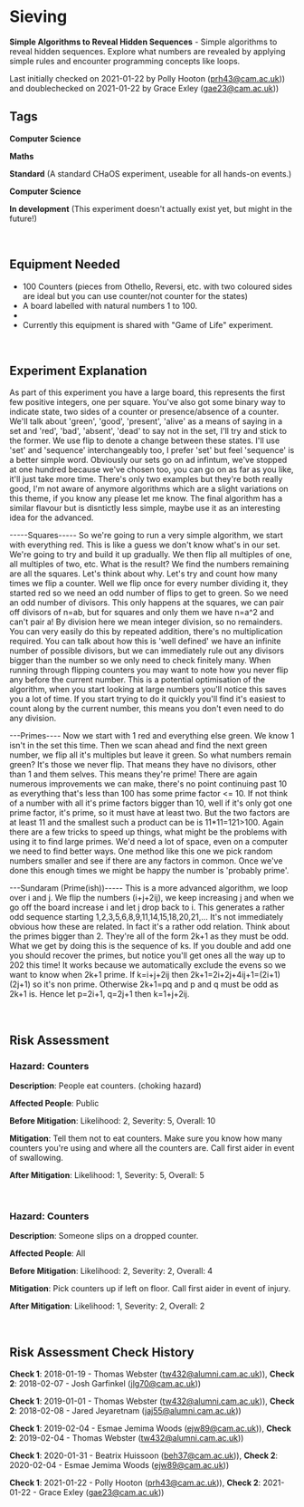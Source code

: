 # Sieving

**Simple Algorithms to Reveal Hidden Sequences** - Simple algorithms to reveal hidden sequences. Explore what numbers are revealed by applying simple rules and encounter programming concepts like loops.

Last initially checked on 2021-01-22 by Polly Hooton (prh43@cam.ac.uk)) and doublechecked on 2021-01-22 by Grace Exley (gae23@cam.ac.uk))

## Tags
<!--- Start Tags (DO NOT REMOVE THIS COMMENT) --->

**Computer Science**

**Maths**

**Standard** (A standard CHaOS experiment, useable for all hands-on events.)

**Computer Science**

**In development** (This experiment doesn't actually exist yet, but might in the future!)
<!--- End Tags (DO NOT REMOVE THIS COMMENT) --->

<br/>

## Equipment Needed 
- 100 Counters (pieces from Othello, Reversi, etc. with two coloured sides are ideal but you can use counter/not counter for the states)
- A board labelled with natural numbers 1 to 100.
- 
- Currently this equipment is shared with "Game of Life" experiment.

<br/>

## Experiment Explanation 

As part of this experiment you have a large board, this represents the first few positive integers, one per square. You've also got some binary way to indicate state, two sides of a counter or presence/absence of a counter. We'll talk about 'green', 'good', 'present', 'alive' as a means of saying in a set and 'red', 'bad', 'absent', 'dead' to say not in the set, I'll try and stick to the former. We use flip to denote a change between these states. I'll use 'set' and 'sequence' interchangeably too, I prefer 'set' but feel 'sequence' is a better simple word. Obviously our sets go on ad infintum, we've stopped at one hundred because we've chosen too, you can go on as far as you like, it'll just take more time. There's only two examples but they're both really good, I'm not aware of anymore algorithms which are a slight variations on this theme, if you know any please let me know. The final algorithm has a similar flavour but is disntictly less simple, maybe use it as an interesting idea for the advanced.

-----Squares-----
So we're going to run a very simple algorithm, we start with everything red. This is like a guess we don't know what's in our set. We're going to try and build it up gradually.
We then flip all multiples of one, all multiples of two, etc. What is the result?
We find the numbers remaining are all the squares. Let's think about why. Let's try and count how many times we flip a counter. Well we flip once for every number dividing it, they started red so we need an odd number of flips to get to green. So we need an odd number of divisors. This only happens at the squares, we can pair off divisors of n=ab, but for squares and only them we have n=a^2 and can't pair a!
By division here we mean integer division, so no remainders.
You can very easily do this by repeated addition, there's no multiplication required.
You can talk about how this is 'well defined' we have an infinite number of possible divisors, but we can immediately rule out any divisors bigger than the number so we only need to check finitely many. When running through flipping counters you may want to note how you never flip any before the current number. This is a potential optimisation of the algorithm, when you start looking at large numbers you'll notice this saves you a lot of time. If you start trying to do it quickly you'll find it's easiest to count along by the current number, this means you don't even need to do any division.

---Primes----
Now we start with 1 red and everything else green. We know 1 isn't in the set this time. Then we scan ahead and find the next green number, we flip all it's multiples but leave it green. So what numbers remain green? It's those we never flip. That means they have no divisors, other than 1 and them selves. This means they're prime! 
There are again numerous improvements we can make, there's no point continuing past 10 as everything that's less than 100 has some prime factor <= 10. If not think of a number with all it's prime factors bigger than 10, well if it's only got one prime factor, it's prime, so it must have at least two. But the two factors are at least 11 and the smallest such a product can be is 11*11=121>100. 
Again there are a few tricks to speed up things, what might be the problems with using it to find large primes. We'd need a lot of space, even on a computer we need to find better ways. 
One method like this one we pick random numbers smaller and see if there are any factors in common. Once we've done this enough times we might be happy the number is 'probably prime'.

---Sundaram (Prime(ish))----- 
This is a more advanced algorithm, we loop over i and j. We flip the numbers (i+j+2ij), we keep increasing j and when we go off the board increase i and let j drop back to i. This generates a rather odd sequence starting 1,2,3,5,6,8,9,11,14,15,18,20,21,...
It's not immediately obvious how these are related. In fact it's a rather odd relation. Think about the primes bigger than 2. They're all of the form 2k+1 as they must be odd. What we get by doing this is the sequence of ks. If you double and add one you should recover the primes, but notice you'll get ones all the way up to 202 this time!
It works because we automatically exclude the evens so we want to know when 2k+1 prime. If k=i+j+2ij then 2k+1=2i+2j+4ij+1=(2i+1)(2j+1) so it's non prime. Otherwise 2k+1=pq and p and q must be odd as 2k+1 is. Hence let p=2i+1, q=2j+1 then k=1+j+2ij.


<br/>

## Risk Assessment

### **Hazard**: Counters

**Description**: People eat counters. (choking hazard)

**Affected People**: Public

**Before Mitigation**: Likelihood: 2, Severity: 5, Overall: 10

**Mitigation**: Tell them not to eat counters. Make sure you know how many counters you're using and where all the counters are.
Call first aider in event of swallowing.

**After Mitigation**: Likelihood: 1, Severity: 5, Overall: 5

<br/>

### **Hazard**: Counters

**Description**: Someone slips on a dropped counter.

**Affected People**: All

**Before Mitigation**: Likelihood: 2, Severity: 2, Overall: 4

**Mitigation**: Pick counters up if left on floor.
Call first aider in event of injury.

**After Mitigation**: Likelihood: 1, Severity: 2, Overall: 2

<br/>

## Risk Assessment Check History 

**Check 1**: 2018-01-19 - Thomas Webster (tw432@alumni.cam.ac.uk)), **Check 2**: 2018-02-07 - Josh Garfinkel (jlg70@cam.ac.uk))

**Check 1**: 2019-01-01 - Thomas Webster (tw432@alumni.cam.ac.uk)), **Check 2**: 2018-02-08 - Jared Jeyaretnam (jaj55@alumni.cam.ac.uk))

**Check 1**: 2019-02-04 - Esmae Jemima Woods (ejw89@cam.ac.uk)), **Check 2**: 2019-02-04 - Thomas Webster (tw432@alumni.cam.ac.uk))

**Check 1**: 2020-01-31 - Beatrix Huissoon (beh37@cam.ac.uk)), **Check 2**: 2020-02-04 - Esmae Jemima Woods (ejw89@cam.ac.uk))

**Check 1**: 2021-01-22 - Polly Hooton (prh43@cam.ac.uk)), **Check 2**: 2021-01-22 - Grace Exley (gae23@cam.ac.uk))